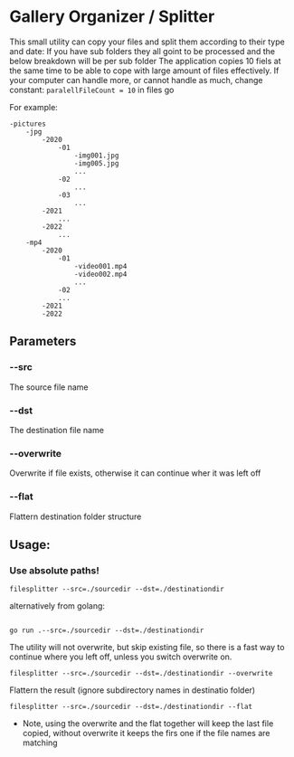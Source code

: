 # Gallery Organizer / Splitter

This small utility can copy your files and split them according to their type and date:
If you have sub folders they all goint to be processed and the below breakdown will be per sub folder
The application copies 10 fiels at the same time to be able to cope with large amount of files effectively.
If your computer can handle more, or cannot handle as much, change constant: ```paralellFileCount = 10``` in files go

For example:

```
-pictures
    -jpg
        -2020
            -01
                -img001.jpg
                -img005.jpg
                ...
            -02
                ...
            -03
                ...
        -2021
            ...
        -2022
            ...
    -mp4
        -2020
            -01
                -video001.mp4
                -video002.mp4
                ...
            -02
            ...
        -2021
        -2022

```

## Parameters

### --src
The source file name

### --dst
The destination file name

### --overwrite
Overwrite if file exists, otherwise it can continue wher it was left off

### --flat
Flattern destination folder structure


## Usage:
### Use absolute paths!
```
filesplitter --src=./sourcedir --dst=./destinationdir
```

alternatively from golang:
```

go run .--src=./sourcedir --dst=./destinationdir
```

The utility will not overwrite, but skip existing file, so there is a fast way to continue where you left off, unless you switch overwrite on.
```
filesplitter --src=./sourcedir --dst=./destinationdir --overwrite
```
Flattern the result (ignore subdirectory names in destinatio folder)
```
filesplitter --src=./sourcedir --dst=./destinationdir --flat
```
- Note, using the overwrite and the flat together will keep the last file copied, without overwrite it keeps the firs one if the file names are matching



